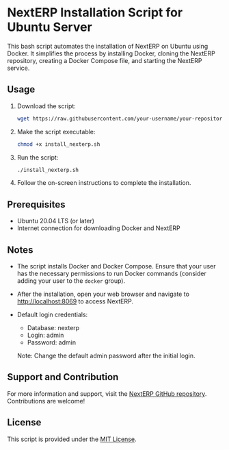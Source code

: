 # NextERP Installation Script for Ubuntu Server

This bash script automates the installation of NextERP on Ubuntu using Docker. It simplifies the process by installing Docker, cloning the NextERP repository, creating a Docker Compose file, and starting the NextERP service.

## Usage

1. Download the script:

    ```bash
    wget https://raw.githubusercontent.com/your-username/your-repository/main/install_nexterp.sh
    ```

2. Make the script executable:

    ```bash
    chmod +x install_nexterp.sh
    ```

3. Run the script:

    ```bash
    ./install_nexterp.sh
    ```

4. Follow the on-screen instructions to complete the installation.

## Prerequisites

- Ubuntu 20.04 LTS (or later)
- Internet connection for downloading Docker and NextERP

## Notes

- The script installs Docker and Docker Compose. Ensure that your user has the necessary permissions to run Docker commands (consider adding your user to the `docker` group).

- After the installation, open your web browser and navigate to [http://localhost:8069](http://localhost:8069) to access NextERP.

- Default login credentials:
  - Database: nexterp
  - Login: admin
  - Password: admin

  Note: Change the default admin password after the initial login.

## Support and Contribution

For more information and support, visit the [NextERP GitHub repository](https://github.com/nexterp/nexterp). Contributions are welcome!

## License

This script is provided under the [MIT License](LICENSE).
